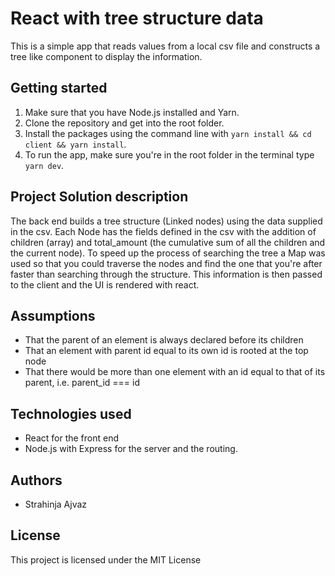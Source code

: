 # React with tree structure data

This is a simple app that reads values from a local csv file and constructs a tree like component to display the information.

## Getting started

1. Make sure that you have Node.js installed and Yarn.
2. Clone the repository and get into the root folder.
3. Install the packages using the command line with `yarn install && cd client && yarn install`.
4. To run the app, make sure you're in the root folder in the terminal type `yarn dev`.

## Project Solution description

The back end builds a tree structure (Linked nodes) using the data supplied in the csv. Each Node has the fields defined in the csv with the addition of children (array) and total_amount (the cumulative sum of all the children and the current node). To speed up the process of searching the tree a Map was used so that you could traverse the nodes and find the one that you're after faster than searching through the structure. This information is then passed to the client and the UI is rendered with react.

## Assumptions

* That the parent of an element is always declared before its children
* That an element with parent id equal to its own id is rooted at the top node
* That there would be more than one element with an id equal to that of its parent, i.e. parent_id === id

## Technologies used

* React for the front end 
* Node.js with Express for the server and the routing.


## Authors

* Strahinja Ajvaz

## License

This project is licensed under the MIT License